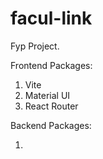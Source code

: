# facul-link
Fyp Project.

Frontend Packages:
<ol>
  <li>Vite</li>
  <li>Material UI</li>
  <li>React Router</li>
</ol>

Backend Packages:
<ol>
  <li></li>
</ol>

